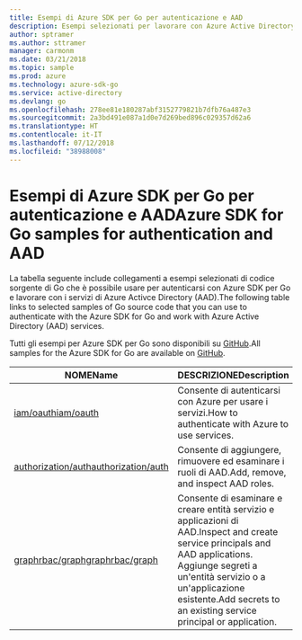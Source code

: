 ```yaml
---
title: Esempi di Azure SDK per Go per autenticazione e AAD
description: Esempi selezionati per lavorare con Azure Active Directory (AAD) e autenticazione da Azure SDK per Go.
author: sptramer
ms.author: sttramer
manager: carmonm
ms.date: 03/21/2018
ms.topic: sample
ms.prod: azure
ms.technology: azure-sdk-go
ms.service: active-directory
ms.devlang: go
ms.openlocfilehash: 278ee81e180287abf3152779821b7dfb76a487e3
ms.sourcegitcommit: 2a3bd491e087a1d0e7d269bed896c029357d62a6
ms.translationtype: HT
ms.contentlocale: it-IT
ms.lasthandoff: 07/12/2018
ms.locfileid: "38988008"
---
```

# <a name="azure-sdk-for-go-samples-for-authentication-and-aad"></a><span data-ttu-id="3195d-103">Esempi di Azure SDK per Go per autenticazione e AAD</span><span class="sxs-lookup"><span data-stu-id="3195d-103">Azure SDK for Go samples for authentication and AAD</span></span>

<span data-ttu-id="3195d-104">La tabella seguente include collegamenti a esempi selezionati di codice sorgente di Go che è possibile usare per autenticarsi con Azure SDK per Go e lavorare con i servizi di Azure Activce Directory (AAD).</span><span class="sxs-lookup"><span data-stu-id="3195d-104">The following table links to selected samples of Go source code that you can use to authenticate with the Azure SDK for Go and work with Azure Active Directory (AAD) services.</span></span>

<span data-ttu-id="3195d-105">Tutti gli esempi per Azure SDK per Go sono disponibili su [GitHub](https://github.com/Azure-Samples/azure-sdk-for-go-samples).</span><span class="sxs-lookup"><span data-stu-id="3195d-105">All samples for the Azure SDK for Go are available on [GitHub](https://github.com/Azure-Samples/azure-sdk-for-go-samples).</span></span>

| <span data-ttu-id="3195d-106">NOME</span><span class="sxs-lookup"><span data-stu-id="3195d-106">Name</span></span> | <span data-ttu-id="3195d-107">DESCRIZIONE</span><span class="sxs-lookup"><span data-stu-id="3195d-107">Description</span></span> |
|------|-------------|
| [<span data-ttu-id="3195d-108">iam/oauth</span><span class="sxs-lookup"><span data-stu-id="3195d-108">iam/oauth</span></span>](https://github.com/Azure-Samples/azure-sdk-for-go-samples/blob/master/iam/oauth.go) | <span data-ttu-id="3195d-109">Consente di autenticarsi con Azure per usare i servizi.</span><span class="sxs-lookup"><span data-stu-id="3195d-109">How to authenticate with Azure to use services.</span></span> |
| [<span data-ttu-id="3195d-110">authorization/auth</span><span class="sxs-lookup"><span data-stu-id="3195d-110">authorization/auth</span></span>](https://github.com/Azure-Samples/azure-sdk-for-go-samples/blob/master/authorization/auth.go) | <span data-ttu-id="3195d-111">Consente di aggiungere, rimuovere ed esaminare i ruoli di AAD.</span><span class="sxs-lookup"><span data-stu-id="3195d-111">Add, remove, and inspect AAD roles.</span></span> |
| [<span data-ttu-id="3195d-112">graphrbac/graph</span><span class="sxs-lookup"><span data-stu-id="3195d-112">graphrbac/graph</span></span>](https://github.com/Azure-Samples/azure-sdk-for-go-samples/blob/master/graphrbac/graph.go) | <span data-ttu-id="3195d-113">Consente di esaminare e creare entità servizio e applicazioni di AAD.</span><span class="sxs-lookup"><span data-stu-id="3195d-113">Inspect and create service principals and AAD applications.</span></span> <span data-ttu-id="3195d-114">Aggiunge segreti a un'entità servizio o a un'applicazione esistente.</span><span class="sxs-lookup"><span data-stu-id="3195d-114">Add secrets to an existing service principal or application.</span></span> |
